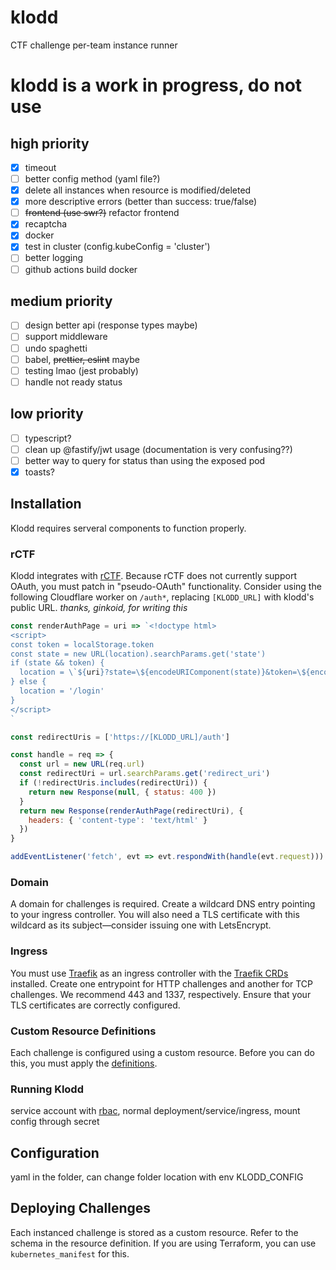 # klodd
CTF challenge per-team instance runner

# klodd is a work in progress, do not use

## high priority
- [x] timeout
- [ ] better config method (yaml file?)
- [x] delete all instances when resource is modified/deleted
- [x] more descriptive errors (better than success: true/false)
- [ ] ~~frontend (use swr?)~~ refactor frontend
- [x] recaptcha
- [x] docker
- [x] test in cluster (config.kubeConfig = 'cluster')
- [ ] better logging
- [ ] github actions build docker

## medium priority
- [ ] design better api (response types maybe)
- [ ] support middleware
- [ ] undo spaghetti
- [ ] babel, ~~prettier, eslint~~ maybe
- [ ] testing lmao (jest probably)
- [ ] handle not ready status

## low priority
- [ ] typescript?
- [ ] clean up @fastify/jwt usage (documentation is very confusing??)
- [ ] better way to query for status than using the exposed pod
- [x] toasts?

## Installation

Klodd requires serveral components to function properly.

### rCTF
Klodd integrates with [rCTF](https://github.com/redpwn/rctf). Because rCTF does not currently support OAuth, you must patch in "pseudo-OAuth" functionality. Consider using the following Cloudflare worker on `/auth*`, replacing `[KLODD_URL]` with klodd's public URL. *thanks, ginkoid, for writing this*

```js
const renderAuthPage = uri => `<!doctype html>
<script>
const token = localStorage.token
const state = new URL(location).searchParams.get('state')
if (state && token) {
  location = \`${uri}?state=\${encodeURIComponent(state)}&token=\${encodeURIComponent(token)}\`
} else {
  location = '/login'
}
</script>
`

const redirectUris = ['https://[KLODD_URL]/auth']

const handle = req => {
  const url = new URL(req.url)
  const redirectUri = url.searchParams.get('redirect_uri')
  if (!redirectUris.includes(redirectUri)) {
    return new Response(null, { status: 400 })
  }
  return new Response(renderAuthPage(redirectUri), {
    headers: { 'content-type': 'text/html' }
  })
}

addEventListener('fetch', evt => evt.respondWith(handle(evt.request)))
```

### Domain
A domain for challenges is required. Create a wildcard DNS entry pointing to your ingress controller. You will also need a TLS certificate with this wildcard as its subject—consider issuing one with LetsEncrypt.

### Ingress
You must use [Traefik](https://traefik.io/traefik/) as an ingress controller with the [Traefik CRDs](https://doc.traefik.io/traefik/reference/dynamic-configuration/kubernetes-crd/) installed. Create one entrypoint for HTTP challenges and another for TCP challenges. We recommend 443 and 1337, respectively. Ensure that your TLS certificates are correctly configured.

### Custom Resource Definitions
Each challenge is configured using a custom resource. Before you can do this, you must apply the [definitions](manifests/klodd-crd.yaml).

### Running Klodd
service account with [rbac](manifests/klodd-rbac.yaml), normal deployment/service/ingress, mount config through secret

## Configuration
yaml in the folder, can change folder location with env KLODD_CONFIG

## Deploying Challenges
Each instanced challenge is stored as a custom resource. Refer to the schema in the resource definition. If you are using Terraform, you can use `kubernetes_manifest` for this.
